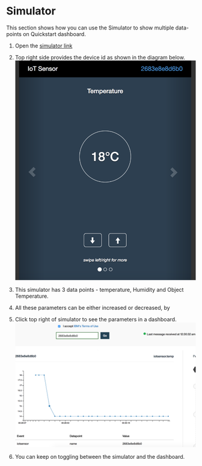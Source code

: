 # Simulator #  
This section shows how you can use the Simulator to show multiple data-points on Quickstart dashboard.  

1. Open the [simulator link]( https://quickstart.internetofthings.ibmcloud.com/iotsensor/)

2. Top right side provides the device id as shown in the diagram below.
![Simulator](images/simulator.png)

3. This simulator has 3 data points - temperature, Humidity and Object Temperature.

4. All these parameters can be either increased or decreased, by

5. Click top right of simulator to see the parameters in a dashboard.
![dashboard](images/dashboard.png)

6. You can keep on toggling between the simulator and the dashboard.
